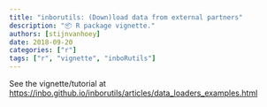 ```yaml
---
title: "inborutils: (Down)load data from external partners"
description: "📦 R package vignette."
authors: [stijnvanhoey]
date: 2018-09-20
categories: ["r"]
tags: ["r", "vignette", "inboRutils"]
---
```


See the vignette/tutorial at <https://inbo.github.io/inborutils/articles/data_loaders_examples.html>
